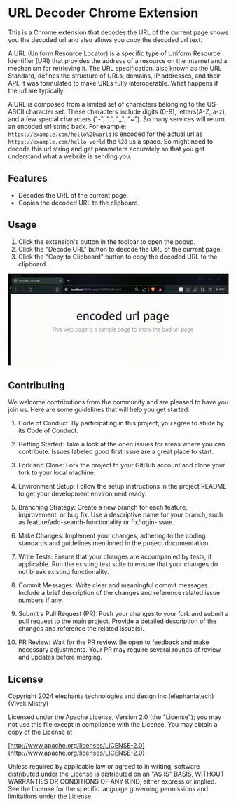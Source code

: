 # URL Decoder Chrome Extension

This is a Chrome extension that decodes the URL of the current page shows you the decoded url and also allows you copy the decoded url text.

A URL (Uniform Resource Locator) is a specific type of Uniform Resource Identifier (URI) that provides the address of a resource on the internet and a mechanism for retrieving it. The URL specification, also known as the URL Standard, defines the structure of URLs, domains, IP addresses, and their API. It was formulated to make URLs fully interoperable. What happens if the url are typically.

A URL is composed from a limited set of characters belonging to the US-ASCII character set. These characters include digits (0-9), letters(A-Z, a-z), and a few special characters ("-", ".", "_", "~"). So many services will return an encoded url string back. For example: `https://example.com/hello%20world` is encoded for the actual url as `https://example.com/hello world` the `%20` us a space. So might need to decode this url string and get parameters accurately so that you get understand what a website is sending you.

## Features

- Decodes the URL of the current page.
- Copies the decoded URL to the clipboard.

## Usage

1. Click the extension's button in the toolbar to open the popup.
2. Click the "Decode URL" button to decode the URL of the current page.
3. Click the "Copy to Clipboard" button to copy the decoded URL to the clipboard.

![demo](demo.gif)

## Contributing

We welcome contributions from the community and are pleased to have you join us. Here are some guidelines that will help you get started:

1. Code of Conduct: By participating in this project, you agree to abide by its Code of Conduct.

2. Getting Started: Take a look at the open issues for areas where you can contribute. Issues labeled good first issue are a great place to start.

3. Fork and Clone: Fork the project to your GitHub account and clone your fork to your local machine.

4. Environment Setup: Follow the setup instructions in the project README to get your development environment ready.

5. Branching Strategy: Create a new branch for each feature, improvement, or bug fix. Use a descriptive name for your branch, such as feature/add-search-functionality or fix/login-issue.

6. Make Changes: Implement your changes, adhering to the coding standards and guidelines mentioned in the project documentation.

7. Write Tests: Ensure that your changes are accompanied by tests, if applicable. Run the existing test suite to ensure that your changes do not break existing functionality.

8. Commit Messages: Write clear and meaningful commit messages. Include a brief description of the changes and reference related issue numbers if any.

9. Submit a Pull Request (PR): Push your changes to your fork and submit a pull request to the main project. Provide a detailed description of the changes and reference the related issue(s).

10. PR Review: Wait for the PR review. Be open to feedback and make necessary adjustments. Your PR may require several rounds of review and updates before merging.

## License

Copyright 2024 elephanta technologies and design inc (elephantatech) (Vivek Mistry)

   Licensed under the Apache License, Version 2.0 (the "License");
   you may not use this file except in compliance with the License.
   You may obtain a copy of the License at

   [http://www.apache.org/licenses/LICENSE-2.0](http://www.apache.org/licenses/LICENSE-2.0)

   Unless required by applicable law or agreed to in writing, software
   distributed under the License is distributed on an "AS IS" BASIS,
   WITHOUT WARRANTIES OR CONDITIONS OF ANY KIND, either express or implied.
   See the License for the specific language governing permissions and
   limitations under the License.

